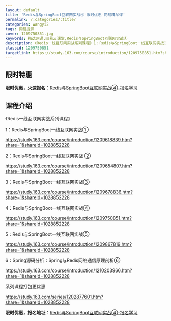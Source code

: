 ```yaml
---
layout: default
title: 'Redis与SpringBoot互联网实战④-限时优惠-网易精品课'
permalink: /:categories/:title/
categories: wangyi2
tags: 网易提供
cover: 1209750851.jpg
keywords: 精选网课,网易云课堂,Redis与SpringBoot互联网实战④
description: 《Redis一线互联网实战系列课程》1：Redis与SpringBoot一线互联网实战①https://study.16
classid: 1209750851
targetlink: https://study.163.com/course/introduction/1209750851.htm?share=1&shareId=1025206652&utm_campaign=share&utm_medium=iphoneShare&utm_source=&utm_u=1025206652
---
```


## 限时特惠

**限时优惠，火速报名**：[Redis与SpringBoot互联网实战④-报名学习](https://study.163.com/course/introduction/1209750851.htm?share=1&shareId=1025206652&utm_campaign=share&utm_medium=iphoneShare&utm_source=&utm_u=1025206652)

## 课程介绍

《Redis一线互联网实战系列课程》

1：Redis与SpringBoot一线互联网实战①

https://study.163.com/course/introduction/1209618839.htm?share=1&shareId=1028852228



2：Redis与SpringBoot一线互联网实战 ②

https://study.163.com/course/introduction/1209654807.htm?share=1&shareId=1028852228



3：Redis与SpringBoot一线互联网实战③

https://study.163.com/course/introduction/1209678836.htm?share=1&shareId=1028852228



4：Redis与SpringBoot一线互联网实战④

https://study.163.com/course/introduction/1209750851.htm?share=1&shareId=1028852228



5：Redis与SpringBoot一线互联网实战⑤

https://study.163.com/course/introduction/1209867819.htm?share=1&shareId=1028852228



6：Spring源码分析：Spring与Redis网络通信原理剖析⑥

https://study.163.com/course/introduction/1210203966.htm?share=1&shareId=1028852228



系列课程打包更优惠

https://study.163.com/series/1202877601.htm?share=1&shareId=1028852228

**限时优惠，报名地址**：[Redis与SpringBoot互联网实战④-报名学习](https://study.163.com/course/introduction/1209750851.htm?share=1&shareId=1025206652&utm_campaign=share&utm_medium=iphoneShare&utm_source=&utm_u=1025206652)

